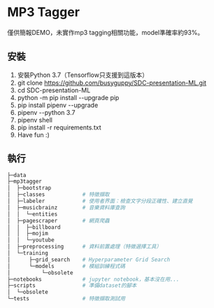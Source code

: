 # MP3 Tagger
僅供簡報DEMO，未實作mp3 tagging相關功能，model準確率約93%。

## 安裝
1. 安裝Python 3.7（Tensorflow只支援到這版本） 
2. git clone https://github.com/busyguppy/SDC-presentation-ML.git
3. cd SDC-presentation-ML
4. python -m pip install --upgrade pip
5. pip install pipenv --upgrade
6. pipenv --python 3.7
7. pipenv shell
8. pip install -r requirements.txt
9. Have fun :)

## 執行
``` bash
├─data
├─mp3tagger
│  ├─bootstrap
│  ├─classes            # 特徵擷取       
│  ├─labeler            # 使用者界面：檢查文字分段正確性、建立直覺
│  ├─musicbrainz        # 音樂資料庫查詢
│  │  └─entities
│  ├─pagescraper        # 網頁爬蟲
│  │  ├─billboard
│  │  ├─mojim
│  │  └─youtube
│  ├─preprocessing      # 資料前置處理（特徵選擇工具）
│  └─training
│      ├─grid_search    # Hyperparameter Grid Search
│      └─models         # 模組訓練程式碼
│          └─obsolete
├─notebooks             # jupyter notebook，基本沒在用...
├─scripts               # 準備dataset的腳本
│  └─obsolete
└─tests                 # 特徵擷取測試用
```
